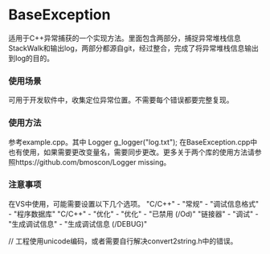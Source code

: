 # BaseException
适用于C++异常捕获的一个实现方法。里面包含两部分，捕捉异常堆栈信息StackWalk和输出log，两部分都源自git，经过整合，完成了将异常堆栈信息输出到log的目的。

### 使用场景
可用于开发软件中，收集定位异常位置。不需要每个错误都要完整复现。

### 使用方法
参考example.cpp。其中 Logger g_logger("log.txt"); 在BaseException.cpp中也有使用，如果需要更改变量名，需要同步更改。更多关于两个库的使用方法请参照https://github.com/bmoscon/Logger missing。

### 注意事项
在VS中使用，可能需要设置以下几个选项。
"C/C++" - "常规" - "调试信息格式" - "程序数据库"
"C/C++" - "优化" - "优化" - "已禁用 (/Od)"
"链接器" - "调试" - "生成调试信息" - "生成调试信息 (/DEBUG)"

// 工程使用unicode编码，或者需要自行解决convert2string.h中的错误。
